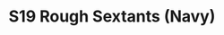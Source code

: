 ---
title: S19 Rough Sextants (Navy)
permalink: "/teams/navy-2"
teamslug: navy-2
members:
- Michael Andrews
- Aaron Beck
- Trevan Biddulph
- Tucker Biffer
- Nick Christiansen
- Sam Edwards
- Michael Hess
- Tom Loughran
- James Roll (Captain)
- Tony Stewart (QB)
- Nick Ward
- Rob Wildeman
- Antwon Chavis
teamid: 7035
name: S19 Rough Sextants
color: Navy
division: ''
---